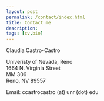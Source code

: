 ```yaml
---
layout: post
permalink: /contact/index.html
title: Contact me
description: 
tags: [cv,bio]
---
```


Claudia Castro-Castro

Univeristy of Nevada, Reno <br />
1664 N. Virginia Street <br />
MM 306 <br />
Reno, NV 89557 <br />


Email: ccastrocastro (at) unr (dot) edu







